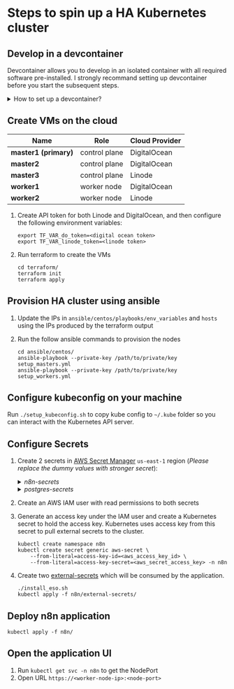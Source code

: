 # Steps to spin up a HA Kubernetes cluster

## Develop in a devcontainer

Devcontainer allows you to develop in an isolated container with all required software pre-installed. I strongly recommand setting up devcontainer before you start the subsequent steps. 

<details>
  <summary>How to set up a devcontainer?</summary>

1. Ensure Docker is installed and running
1. Install [vscode](https://code.visualstudio.com/) and `Dev Containers` extension
1. Open this project in vscode
1. Launch `Command Palette` from the UI or run `⌘ + Shift + P` if you are on Mac
1. Select either `Reopen in Container` or `Rebuild Container` to start the Devcontainer
1. Start terminal in vscode before you run the subsequent steps
</details>


## Create VMs on the cloud

| **Name**              | **Role**      | **Cloud Provider** |
|-----------------------|---------------|--------------------|
| **master1 (primary)** | control plane | DigitalOcean       |
| **master2**           | control plane | DigitalOcean       |
| **master3**           | control plane | Linode             |
| **worker1**           | worker node   | DigitalOcean       |
| **worker2**           | worker node   | Linode             |


1. Create API token for both Linode and DigitalOcean, and then configure the following environment variables:
    ```
    export TF_VAR_do_token=<digital ocean token>
    export TF_VAR_linode_token=<linode token>
    ```
1. Run terraform to create the VMs

    ```
    cd terraform/
    terraform init
    terraform apply
    ```

## Provision HA cluster using ansible

1. Update the IPs in `ansible/centos/playbooks/env_variables` and `hosts` using the IPs produced by the terraform output
1. Run the follow ansible commands to provision the nodes

    ```
    cd ansible/centos/
    ansible-playbook --private-key /path/to/private/key setup_masters.yml
    ansible-playbook --private-key /path/to/private/key setup_workers.yml
    ```

## Configure kubeconfig on your machine

Run `./setup_kubeconfig.sh` to copy kube config to `~/.kube` folder so you can interact with the Kubernetes API server.

## Configure Secrets 

1. Create 2 secrets in [AWS Secret Manager](https://aws.amazon.com/secrets-manager/) `us-east-1` region (_Please replace the dummy values with stronger secret_):

    <details><summary><i>n8n-secrets</i></summary>
    
        "DB_POSTGRESDB_PASSWORD": "n8n",
        "N8N_BASIC_AUTH_PASSWORD": "n8n",
        "N8N_ENCRYPTION_KEY": "n8n"
    
    </details>

    <details><summary><i>postgres-secrets</i></summary>

        "PGDATA": "/var/lib/postgresql/data/pgdata",
        "POSTGRES_USER": "n8n",
        "POSTGRES_DB": "n8n",
        "POSTGRES_PASSWORD": "n8n"

    </details>
    
    
1. Create an AWS IAM user with read permissions to both secrets
1. Generate an access key under the IAM user and create a Kubernetes secret to hold the access key. Kubernetes uses access key from this secret to pull external secrets to the cluster.
    ```
    kubectl create namespace n8n
    kubectl create secret generic aws-secret \ 
        --from-literal=access-key-id=<aws_access_key_id> \
        --from-literal=access-key-secret=<aws_secret_access_key> -n n8n
    ```
1. Create two [external-secrets](https://external-secrets.io/) which will be consumed by the application. 
    ```
    ./install_eso.sh
    kubectl apply -f n8n/external-secrets/
    ```

## Deploy n8n application

```
kubectl apply -f n8n/
```

## Open the application UI

1. Run `kubectl get svc -n n8n` to get the NodePort
1. Open URL `https://<worker-node-ip>:<node-port>`

